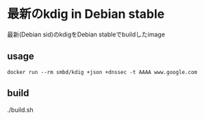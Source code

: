 # 最新のkdig in Debian stable

最新(Debian sid)のkdigをDebian stableでbuildしたimage

## usage
```
docker run --rm smbd/kdig +json +dnssec -t AAAA www.google.com
```

## build
./build.sh
